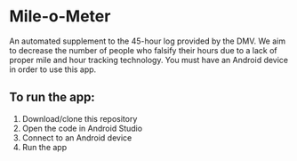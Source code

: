 # Mile-o-Meter
An automated supplement to the 45-hour log provided by the DMV. We aim to decrease the number of people who falsify their hours due to a lack of proper mile and hour tracking technology. You must have an Android device in order to use this app.

## To run the app:
1. Download/clone this repository
2. Open the code in Android Studio
3. Connect to an Android device
4. Run the app

